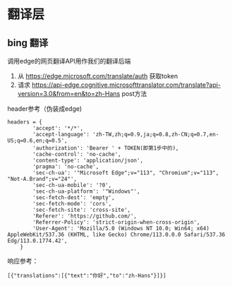 # 翻译层

## bing 翻译

调用edge的网页翻译API用作我们的翻译后端

1. 从 https://edge.microsoft.com/translate/auth 获取token
2. 请求 https://api-edge.cognitive.microsofttranslator.com/translate?api-version=3.0&from=en&to=zh-Hans post方法

header参考（伪装成edge)

```
headers = {
        'accept': '*/*',
        'accept-language': 'zh-TW,zh;q=0.9,ja;q=0.8,zh-CN;q=0.7,en-US;q=0.6,en;q=0.5',
        'authorization': 'Bearer ' + TOKEN(即第1步中的),
        'cache-control': 'no-cache',
        'content-type': 'application/json',
        'pragma': 'no-cache',
        'sec-ch-ua': '"Microsoft Edge";v="113", "Chromium";v="113", "Not-A.Brand";v="24"',
        'sec-ch-ua-mobile': '?0',
        'sec-ch-ua-platform': '"Windows"',
        'sec-fetch-dest': 'empty',
        'sec-fetch-mode': 'cors',
        'sec-fetch-site': 'cross-site',
        'Referer': 'https://github.com/',
        'Referrer-Policy': 'strict-origin-when-cross-origin',
        'User-Agent': 'Mozilla/5.0 (Windows NT 10.0; Win64; x64) AppleWebKit/537.36 (KHTML, like Gecko) Chrome/113.0.0.0 Safari/537.36 Edg/113.0.1774.42',
    }
```

响应参考：

```
[{"translations":[{"text":"你好","to":"zh-Hans"}]}]
```